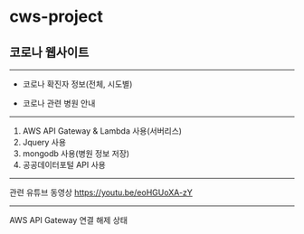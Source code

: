 # cws-project

## 코로나 웹사이트
-----------------------------------------------------------------
* 코로나 확진자 정보(전체, 시도별)

* 코로나 관련 병원 안내
-----------------------------------------------------------------
1. AWS API Gateway & Lambda 사용(서버리스)
3. Jquery 사용
4. mongodb 사용(병원 정보 저장)
5. 공공데이터포털 API 사용
------------------------------------------------------------------
관련 유튜브 동영상
<https://youtu.be/eoHGUoXA-zY>

------------------------------------------------------------------
AWS API Gateway 연결 해제 상태




